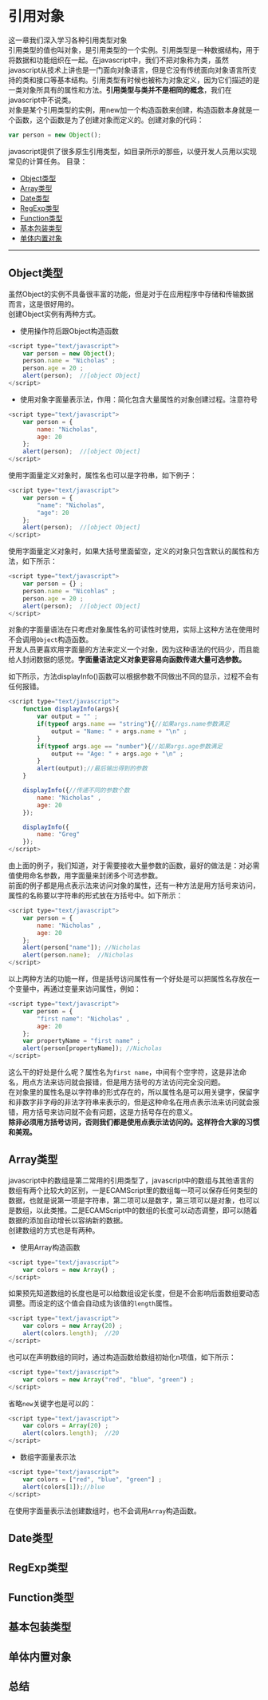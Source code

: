 # 引用对象  
这一章我们深入学习各种引用类型对象   
引用类型的值也叫对象，是引用类型的一个实例。引用类型是一种数据结构，用于将数据和功能组织在一起。在javascript中，我们不把对象称为类，虽然javascript从技术上讲也是一门面向对象语言，但是它没有传统面向对象语言所支持的类和接口等基本结构。引用类型有时候也被称为对象定义，因为它们描述的是一类对象所具有的属性和方法。**引用类型与类并不是相同的概念**，我们在javascript中不说类。  
对象是某个引用类型的实例，用new加一个构造函数来创建，构造函数本身就是一个函数，这个函数是为了创建对象而定义的。创建对象的代码：
```javascript
var person = new Object();
```
javascript提供了很多原生引用类型，如目录所示的那些，以便开发人员用以实现常见的计算任务。
目录：
- [Object类型]  
- [Array类型]
- [Date类型]  
- [RegExp类型] 
- [Function类型]
- [基本包装类型] 
- [单体内置对象]  
---

## Object类型  
虽然Object的实例不具备很丰富的功能，但是对于在应用程序中存储和传输数据而言，这是很好用的。  
创建Object实例有两种方式。
- 使用操作符后跟Object构造函数  
```javascript
<script type="text/javascript">
	var person = new Object();
	person.name = "Nicholas" ;
	person.age = 20 ; 
	alert(person);  //[object Object]
</script> 
```
- 使用对象字面量表示法，作用：简化包含大量属性的对象创建过程。注意符号  
```javascript
<script type="text/javascript">
	var person = {
		name: "Nicholas",
		age: 20
	};
	alert(person);  //[object Object]
</script> 
```
使用字面量定义对象时，属性名也可以是字符串，如下例子：  
```javascript
<script type="text/javascript">
	var person = {
		"name": "Nicholas",
		"age": 20
	};
	alert(person);  //[object Object]
</script> 
```
使用字面量定义对象时，如果大括号里面留空，定义的对象只包含默认的属性和方法，如下所示：  
```javascript
<script type="text/javascript">
	var person = {} ;
	person.name = "Nicohlas" ;
	person.age = 20 ;
	alert(person);  //[object Object]
</script> 
```
对象的字面量语法在只考虑对象属性名的可读性时使用，实际上这种方法在使用时不会调用`Object`构造函数。  
开发人员更喜欢用字面量的方法来定义一个对象，因为这种语法的代码少，而且能给人封闭数据的感觉。**字面量语法定义对象更容易向函数传递大量可选参数。**   

如下所示，方法displayInfo()函数可以根据参数不同做出不同的显示，过程不会有任何报错。   
```javascript
<script type="text/javascript">
	function displayInfo(args){
		var output = "" ;
		if(typeof args.name == "string"){//如果args.name参数满足
			output = "Name: " + args.name + "\n" ;
		}
		if(typeof args.age == "number"){//如果args.age参数满足
			output += "Age: " + args.age + "\n" ; 
		}
		alert(output);//最后输出得到的参数
	}

	displayInfo({//传递不同的参数个数
		name: "Nicholas" ,
		age: 20 
	});

	displayInfo({
		name: "Greg"
	});
</script> 
```
由上面的例子，我们知道，对于需要接收大量参数的函数，最好的做法是：对必需值使用命名参数，用字面量来封闭多个可选参数。    
前面的例子都是用点表示法来访问对象的属性，还有一种方法是用方括号来访问，属性的名称要以字符串的形式放在方括号中。如下所示：  
```javascript
<script type="text/javascript">
	var person = {
		name: "Nicholas" ,
		age: 20 
	};
	alert(person["name"]); //Nicholas
	alert(person.name);  //Nicholas
</script> 
```
以上两种方法的功能一样，但是括号访问属性有一个好处是可以把属性名存放在一个变量中，再通过变量来访问属性，例如：  
```javascript
<script type="text/javascript">
	var person = {
		"first name": "Nicholas" ,
		age: 20 
	};
	var propertyName = "first name" ;
	alert(person[propertyName]); //Nicholas
</script>
```
这么干的好处是什么呢？属性名为`first name`，中间有个空字符，这是非法命名，用点方法来访问就会报错，但是用方括号的方法访问完全没问题。  
在对象里的属性名是以字符串的形式存在的，所以属性名是可以用关键字，保留字和非数字非字母的非法字符串来表示的，但是这种命名在用点表示法来访问就会报错，用方括号来访问就不会有问题，这是方括号存在的意义。  
**除非必须用方括号访问，否则我们都是使用点表示法访问的。这样符合大家的习惯和美观。**  
## Array类型
javascript中的数组是第二常用的引用类型了，javascript中的数组与其他语言的数组有两个比较大的区别，一是ECAMScript里的数组每一项可以保存任何类型的数据，也就是说第一项是字符串，第二项可以是数字，第三项可以是对象，也可以是数组，以此类推。二是ECAMScript中的数组的长度可以动态调整，即可以随着数据的添加自动增长以容纳新的数据。  
创建数组的方式也是有两种。  
- 使用Array构造函数  
```javascript
<script type="text/javascript">
	var colors = new Array() ;
</script> 
```
如果预先知道数组的长度也是可以给数组设定长度，但是不会影响后面数组要动态调整。而设定的这个值会自动成为该值的`length`属性。  
```javascript
<script type="text/javascript">
	var colors = new Array(20) ;
	alert(colors.length);  //20
</script> 
```
也可以在声明数组的同时，通过构造函数给数组初始化n项值，如下所示：  
```javascript
<script type="text/javascript">
	var colors = new Array("red", "blue", "green") ;
</script> 
```
省略`new`关键字也是可以的：
```javascript
<script type="text/javascript">
	var colors = Array(20) ;
	alert(colors.length);  //20
</script> 
```
- 数组字面量表示法  
```javascript
<script type="text/javascript">
	var colors = ["red", "blue", "green"] ;
	alert(colors[1]);//blue
</script> 
```
在使用字面量表示法创建数组时，也不会调用`Array`构造函数。


## Date类型  
## RegExp类型 
## Function类型
## 基本包装类型 
## 单体内置对象
## 总结









<!--超连接-->
[Object类型]: ./quote.md#Object类型  
[Array类型]: ./quote.md#Array类型
[Date类型]: ./quote.md#Date类型
[RegExp类型]: ./quote.md#RegExp类型
[Function类型]: ./quote.md#Function类型
[基本包装类型]: ./quote.md#基本包装类型
[单体内置对象]: ./quote.md#单体内置对象
